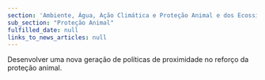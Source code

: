 ```yaml
---
section: 'Ambiente, Água, Ação Climática e Proteção Animal e dos Ecossistemas'
sub_section: "Proteção Animal"
fulfilled_date: null
links_to_news_articles: null
---
```


Desenvolver uma nova geração de políticas de proximidade no reforço da proteção animal.